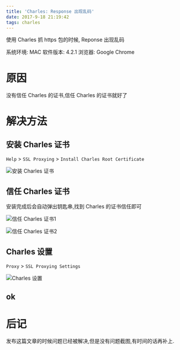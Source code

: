```yaml
---
title: 'Charles: Response 出现乱码'
date: 2017-9-18 21:19:42
tags: charles
---
```

使用 Charles 抓 https 包的时候, Reponse 出现乱码
<!-- more -->

系统环境: MAC
软件版本: 4.2.1
浏览器: Google Chrome

# 原因
没有信任 Charles 的证书,信任 Charles 的证书就好了

# 解决方法

## 安装 Charles 证书
`Help` > `SSL Proxying` > `Install Charles Root Certificate`

![安装 Charles 证书](https://i.imgur.com/JavIfh7.jpg)

## 信任 Charles 证书
安装完成后会自动弹出钥匙串,找到 Charles 的证书信任即可

![信任 Charles 证书1](https://i.imgur.com/gATUIEf.jpg)

![信任 Charles 证书2](https://i.imgur.com/4xU3IVQ.jpg)



## Charles 设置
`Proxy` > `SSL Proxying Settings`

![Charles 设置](https://i.imgur.com/BqoK9Hy.jpg)


## ok


# 后记
发布这篇文章的时候问题已经被解决,但是没有问题截图,有时间的话再补上.


